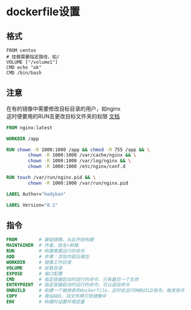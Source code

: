 # dockerfile设置

## 格式
```shell
FROM centos
# 挂载需要指定路径，如/
VOLUME ["/volume1"]
CMD echo "ok"
CMD /bin/bash
```

## 注意
在有的镜像中需要修改目标目录的用户，如nginx  
这时便要用的RUN去更改目标文件夹的权限  [文档](https://www.rockyourcode.com/run-docker-nginx-as-non-root-user/)
```dockerfile
FROM nginx:latest

WORKDIR /app

RUN chown -R 1000:1000 /app && chmod -R 755 /app && \
        chown -R 1000:1000 /var/cache/nginx && \
        chown -R 1000:1000 /var/log/nginx && \
        chown -R 1000:1000 /etc/nginx/conf.d

RUN touch /var/run/nginx.pid && \
        chown -R 1000:1000 /var/run/nginx.pid

LABEL Author="hedykan"

LABEL Version="0.1"
```

## 指令
```dockerfile
FROM        # 基础镜像，从此开始构建
MAINTAINER  # 作者，姓名+邮箱
RUN         # 构建需要运行的命令
ADD         # 步骤：添加内容压缩包
WORKDIR     # 镜像工作目录
VOLUME      # 挂载目录
EXPOSE      # 端口配置
CMD         # 指定容器启动时运行的命令，只有最后一个生效
ENTRYPOINT  # 指定容器启动时运行的命令，可以追加命令
ONBUILD     # 构建一个被继承的dockerfile，这时会运行ONBUILD指令。触发指令
COPY        # 类似ADD，将文件拷贝到镜像中
ENV         # 构建时设置环境变量
```